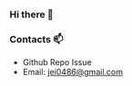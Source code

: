### Hi there 👋

<!--
**jei0486/jei0486** is a ✨ _special_ ✨ repository because its `README.md` (this file) appears on your GitHub profile.

Here are some ideas to get you started:

- 🔭 I’m currently working on ...
- 🌱 I’m currently learning ...
- 👯 I’m looking to collaborate on ...
- 🤔 I’m looking for help with ...
- 💬 Ask me about ...
- 📫 How to reach me: ...
- 😄 Pronouns: ...
- ⚡ Fun fact: ...
-->

### Contacts 📫

* Github Repo Issue
* Email: jei0486@gmail.com

<!--
![jei0486's github stats](https://github-readme-stats.vercel.app/api?username=jei0486&show_icons=true&theme=merko)
-->


